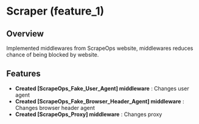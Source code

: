 # Scraper (feature_1)

## Overview

Implemented middlewares from ScrapeOps website, middlewares reduces chance of being blocked by website.

## Features

- **Created [ScrapeOps_Fake_User_Agent] middleware** : Changes user agent
- **Created [ScrapeOps_Fake_Browser_Header_Agent] middleware** : Changes browser header agent
- **Created [ScrapeOps_Proxy] middleware** : Changes proxy
